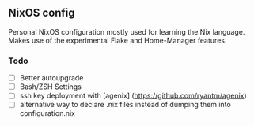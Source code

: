 ## NixOS config

Personal NixOS configuration mostly used for learning the Nix language. Makes use of the experimental Flake and Home-Manager features.

### Todo

- [ ] Better autoupgrade
- [ ] Bash/ZSH Settings
- [ ] ssh key deployment with [agenix] (https://github.com/ryantm/agenix)
- [ ] alternative way to declare .nix files instead of dumping them into configuration.nix

